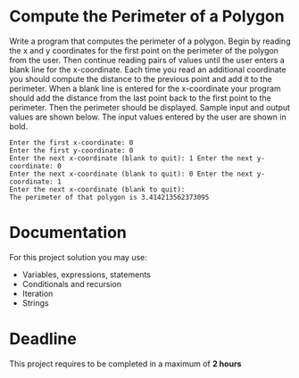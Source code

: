 # Compute the Perimeter of a Polygon

Write a program that computes the perimeter of a polygon. Begin by reading the x and y coordinates for the first point on the perimeter of the polygon from the user. Then continue reading pairs of values until the user enters a blank line for the x-coordinate. Each time you read an additional coordinate you should compute the distance to the previous point and add it to the perimeter. When a blank line is entered for the x-coordinate your program should add the distance from the last point back to the first point to the perimeter. Then the perimeter should be displayed. Sample input and output values are shown below. 
The input values entered by the user are shown in bold.

```
Enter the first x-coordinate: 0
Enter the first y-coordinate: 0
Enter the next x-coordinate (blank to quit): 1 Enter the next y-coordinate: 0
Enter the next x-coordinate (blank to quit): 0 Enter the next y-coordinate: 1
Enter the next x-coordinate (blank to quit):
The perimeter of that polygon is 3.414213562373095
```

# Documentation

For this project solution you may use:

- Variables, expressions, statements
- Conditionals and recursion
- Iteration
- Strings

# Deadline

This project requires to be completed in a maximum of **2 hours**
